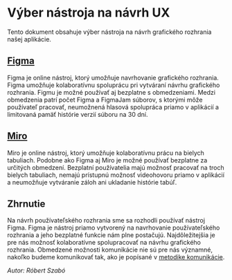# Výber nástroja na návrh UX

Tento dokument obsahuje výber nástroja na návrh grafického rozhrania našej aplikácie. 

## [Figma](https://www.figma.com/)

Figma je online nástroj, ktorý umožňuje navrhovanie grafického rozhrania. Figma umožňuje kolaboratívnu spoluprácu pri vytváraní návrhu grafického rozhrania. Figmu je možné používať aj bezplatne s obmedzeniami. Medzi obmedzenia patrí počet Figma a FigmaJam súborov, s ktorými môže používateľ pracovať, neumožnená hlasová spolupráca priamo v aplikácií a limitovaná
pamäť histórie verzií súboru na 30 dní.

## [Miro](https://miro.com/)

Miro je online nástroj, ktorý umožňuje kolaboratívnu prácu na bielych tabuliach. Podobne ako Figma aj Miro je možné používať bezplatne za určitých obmedzení. Bezplatní používatelia majú možnosť pracovať na troch bielych tabuliach, nemajú prístupnú možnosť videohovoru priamo v aplikácií a neumožňuje vytváranie záloh ani ukladanie histórie tabúľ. 

## Zhrnutie

Na návrh používateľského rozhrania sme sa rozhodli používať nástroj Figma. Figma je nástroj priamo vytvorený na navrhovanie používateľského rozhrania a jeho bezplatné funkcie nám plne postačujú. Najdôležitejšia je pre nás možnosť kolaboratívne spolupracovať na návrhu grafického rozhrania. Obmedzené možnosti komunikácie nie sú pre nás významné, nakoľko budeme komunikovať tak, ako je popísané v [metodike komunikácie](../metodiky/communication.md).

*Autor: Róbert Szabó*
